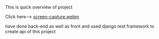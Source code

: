 This is quick overview of project

Click here-->
[screen-capture.webm](https://github.com/bhargav-13/RoomBuddy/assets/120200460/676fae70-1e41-4e49-961f-e3bfe425d8a7)

have done back-end as well as front and used django rest framework to create api of this project 
